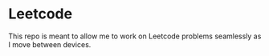 # Leetcode

This repo is meant to allow me to work on Leetcode problems seamlessly as I move between devices. 
